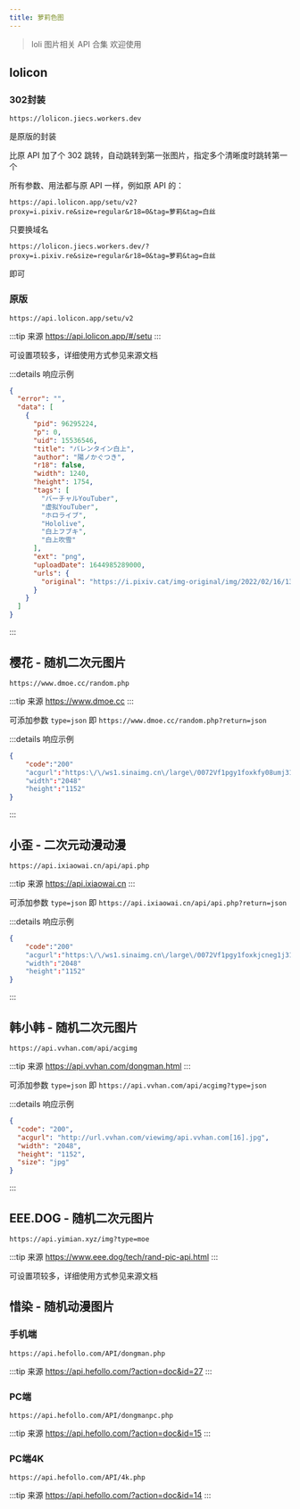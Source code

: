 ```yaml
---
title: 萝莉色图
---
```


> loli 图片相关 API 合集 欢迎使用

## lolicon <Badge text="可设置R18" type="warning"/>

### 302封装 <Badge text="自建" /><Badge text="只支持302" />

```
https://lolicon.jiecs.workers.dev
```

是原版的封装

比原 API 加了个 302 跳转，自动跳转到第一张图片，指定多个清晰度时跳转第一个

所有参数、用法都与原 API 一样，例如原 API 的：

`https://api.lolicon.app/setu/v2?proxy=i.pixiv.re&size=regular&r18=0&tag=萝莉&tag=白丝`

只要换域名

`https://lolicon.jiecs.workers.dev/?proxy=i.pixiv.re&size=regular&r18=0&tag=萝莉&tag=白丝`

即可

### 原版 <Badge text="只支持JSON" />

```
https://api.lolicon.app/setu/v2
```

:::tip 来源
<https://api.lolicon.app/#/setu>
:::

可设置项较多，详细使用方式参见来源文档

:::details 响应示例
```json
{
  "error": "",
  "data": [
    {
      "pid": 96295224,
      "p": 0,
      "uid": 15536546,
      "title": "バレンタイン白上",
      "author": "陽ノかぐつき",
      "r18": false,
      "width": 1240,
      "height": 1754,
      "tags": [
        "バーチャルYouTuber",
        "虚拟YouTuber",
        "ホロライブ",
        "Hololive",
        "白上フブキ",
        "白上吹雪"
      ],
      "ext": "png",
      "uploadDate": 1644985289000,
      "urls": {
        "original": "https://i.pixiv.cat/img-original/img/2022/02/16/13/21/29/96295224_p0.png"
      }
    }
  ]
}
```
:::


## 樱花 - 随机二次元图片

```
https://www.dmoe.cc/random.php
```

:::tip 来源
<https://www.dmoe.cc>
:::

可添加参数 `type=json` 即 `https://www.dmoe.cc/random.php?return=json`

:::details 响应示例
```json
{
    "code":"200"
    "acgurl":"https:\/\/ws1.sinaimg.cn\/large\/0072Vf1pgy1foxkfy08umj31kw0w0nng.jpg"
    "width":"2048"
    "height":"1152"
}
```
:::

## 小歪 - 二次元动漫动漫

```
https://api.ixiaowai.cn/api/api.php
```

:::tip 来源
<https://api.ixiaowai.cn>
:::

可添加参数 `type=json` 即 `https://api.ixiaowai.cn/api/api.php?return=json`

:::details 响应示例
```json
{
    "code":"200"
    "acgurl":"https:\/\/ws1.sinaimg.cn\/large\/0072Vf1pgy1foxkjcneg1j31kw0w0hbs.jpg"
    "width":"2048"
    "height":"1152"
}
```
:::

## 韩小韩 - 随机二次元图片

```
https://api.vvhan.com/api/acgimg
```

:::tip 来源
<https://api.vvhan.com/dongman.html>
:::

可添加参数 `type=json` 即 `https://api.vvhan.com/api/acgimg?type=json`

:::details 响应示例
```json
{
  "code": "200",
  "acgurl": "http://url.vvhan.com/viewimg/api.vvhan.com[16].jpg",
  "width": "2048",
  "height": "1152",
  "size": "jpg"
}
```
:::

## EEE.DOG - 随机二次元图片 <Badge text="只支持302" /><Badge text="可设置R18" type="warning"/>

```
https://api.yimian.xyz/img?type=moe
```

:::tip 来源
<https://www.eee.dog/tech/rand-pic-api.html>
:::

可设置项较多，详细使用方式参见来源文档

## 惜染 - 随机动漫图片 <Badge text="只支持302" />

### 手机端

```
https://api.hefollo.com/API/dongman.php
```

:::tip 来源
<https://api.hefollo.com/?action=doc&id=27>
:::

### PC端

```
https://api.hefollo.com/API/dongmanpc.php
```

:::tip 来源
<https://api.hefollo.com/?action=doc&id=15>
:::

### PC端4K

```
https://api.hefollo.com/API/4k.php
```

:::tip 来源
<https://api.hefollo.com/?action=doc&id=14>
:::

